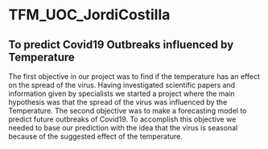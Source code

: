 # TFM_UOC_JordiCostilla
## To predict Covid19 Outbreaks influenced by Temperature
The first objective in our project was to find if the temperature has an effect on the spread of the virus. Having investigated scientific papers and information given by specialists we started a project where the main hypothesis was that the spread of the virus was influenced by the Temperature. 
The second objective was to make a forecasting model to predict future outbreaks of Covid19. To accomplish this objective we needed to base our prediction with the idea that the virus is seasonal because of the suggested effect of the temperature. 
